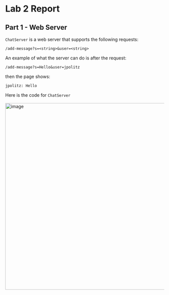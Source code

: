 # Lab 2 Report

## Part 1 - Web Server

`ChatServer` is a web server that supports the following requests:
```
/add-message?s=<string>&user=<string>
```

An example of what the server can do is after the request:
```
/add-message?s=Hello&user=jpolitz
```

then the page shows:
```
jpolitz: Hello
```

Here is the code for `ChatServer`  <br> 
 <br> 
<img width="593" alt="image" src="https://github.com/katrinab2727/cse15l-lab-reports/assets/149338452/e21d5c97-29a2-499b-ba73-4ed784ac3c7d">

